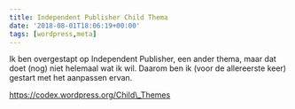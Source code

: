 ```yaml
---
title: Independent Publisher Child Thema
date: '2018-08-01T18:06:19+00:00'
tags: [wordpress,meta]
---
```

Ik ben overgestapt op Independent Publisher, een ander thema, maar dat doet (nog) niet helemaal wat ik wil. Daarom ben ik (voor de allereerste keer) gestart met het aanpassen ervan.

<https://codex.wordpress.org/Child\_Themes>
